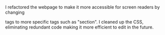 
I refactored the webpage to make it more accessible for screen readers by changing <div> tags to more specific tags such as "section".  I cleaned up the CSS, eliminating redundant code making it more efficient to edit in the future.
